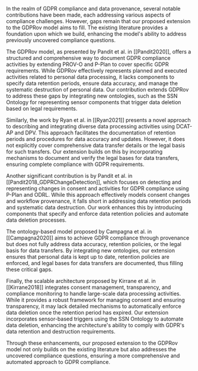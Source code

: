 In the realm of GDPR compliance and data provenance, several notable contributions have been made, each addressing various aspects of compliance challenges. However, gaps remain that our proposed extension to the GDPRov model aims to fill. The existing literature provides a foundation upon which we build, enhancing the model's ability to address previously uncovered compliance questions.

The GDPRov model, as presented by Pandit et al. in [[Pandit2020]], offers a structured and comprehensive way to document GDPR compliance activities by extending PROV-O and P-Plan to cover specific GDPR requirements. While GDPRov effectively represents planned and executed activities related to personal data processing, it lacks components to specify data retention periods, ensure data accuracy, and manage the systematic destruction of personal data. Our contribution extends GDPRov to address these gaps by integrating new ontologies, such as the SSN Ontology for representing sensor components that trigger data deletion based on legal requirements.

Similarly, the work by Ryan et al. in [[Ryan2021]] presents a novel approach to describing and integrating diverse data processing activities using DCAT-AP and DPV. This approach facilitates the documentation of retention periods and procedures for data accuracy and updates. However, it does not explicitly cover comprehensive data transfer details or the legal basis for such transfers. Our extension builds on this by incorporating mechanisms to document and verify the legal bases for data transfers, ensuring complete compliance with GDPR requirements.

Another significant contribution is by Pandit et al. in [[Pandit2018_GDPRChangeDetection]], which focuses on detecting and representing changes in consent and activities for GDPR compliance using P-Plan and ODRL. While this approach effectively models consent changes and workflow provenance, it falls short in addressing data retention periods and systematic data destruction. Our work enhances this by introducing components that specify and enforce data retention policies and automate data deletion processes.

The ontology-based model proposed by Campagna et al. in [[Campagna2020]] aims to achieve GDPR compliance through provenance but does not fully address data accuracy, retention policies, or the legal basis for data transfers. By integrating new ontologies, our extension ensures that personal data is kept up to date, retention policies are enforced, and legal bases for data transfers are documented, thus filling these critical gaps.

Finally, the scalable architecture proposed by Kirrane et al. in [[Kirrane2018]] integrates consent management, transparency, and compliance monitoring to handle large-scale data processing activities. While it provides a robust framework for managing consent and ensuring transparency, it may lack detailed mechanisms to automatically enforce data deletion once the retention period has expired. Our extension incorporates sensor-based triggers using the SSN Ontology to automate data deletion, enhancing the architecture's ability to comply with GDPR's data retention and destruction requirements.

Through these enhancements, our proposed extension to the GDPRov model not only builds on the existing literature but also addresses the uncovered compliance questions, ensuring a more comprehensive and automated approach to GDPR compliance.